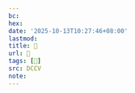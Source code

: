 ```yaml
---
bc:
hex:
date: '2025-10-13T10:27:46+08:00'
lastmod:
title: 􄂜
url: 􄂜
tags: [𠯗]
src: DCCV
note:
---
```

